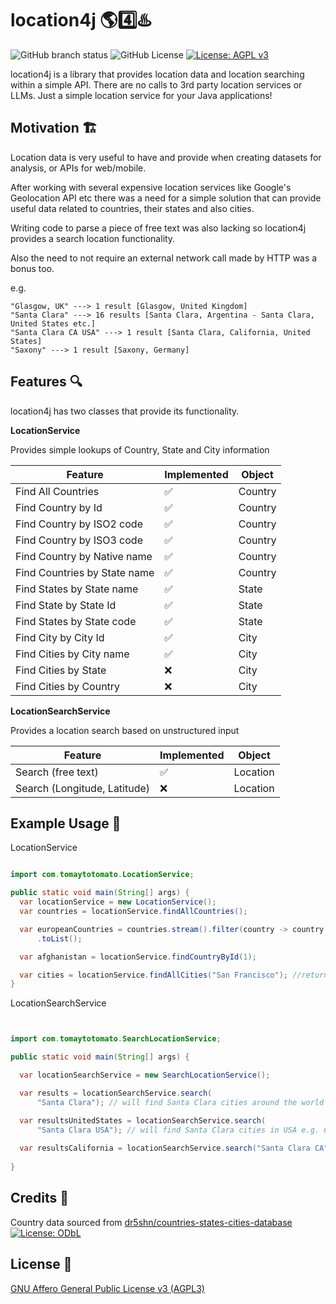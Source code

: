 # location4j 🌎4️⃣♨️



![GitHub branch status](https://img.shields.io/github/checks-status/tomaytotomato/location4j/master)
![GitHub License](https://img.shields.io/github/license/tomaytotomato/location4j)
[![License: AGPL v3](https://img.shields.io/badge/License-AGPL_v3-blue.svg)](https://choosealicense.com/licenses/agpl-3.0/)


location4j is a library that provides location data and location searching within a simple API.
There are no calls to 3rd party location services or LLMs. Just a simple location service for your
Java applications!

## Motivation 🏗️

Location data is very useful to have and provide when creating datasets for analysis, or APIs for
web/mobile.

After working with several expensive location services like Google's Geolocation API etc there was a
need for a simple solution that can provide useful data related to countries, their states and also
cities.

Writing code to parse a piece of free text was also lacking so location4j provides a search location
functionality.

Also the need to not require an external network call made by HTTP was a bonus too.

e.g.

```
"Glasgow, UK" ---> 1 result [Glasgow, United Kingdom]
"Santa Clara" ---> 16 results [Santa Clara, Argentina - Santa Clara, United States etc.]
"Santa Clara CA USA" ---> 1 result [Santa Clara, California, United States]
"Saxony" ---> 1 result [Saxony, Germany]

```

## Features 🔍

location4j has two classes that provide its functionality.

**LocationService**

Provides simple lookups of Country, State and City information

| Feature                      | Implemented | Object  |
|------------------------------|-------------|---------|
| Find All Countries           | ✅           | Country |
| Find Country by Id           | ✅           | Country |
| Find Country by ISO2 code    | ✅           | Country |
| Find Country by ISO3 code    | ✅           | Country |
| Find Country by Native name  | ✅           | Country |
| Find Countries by State name | ✅           | Country |
| Find States by State name    | ✅           | State   |
| Find State by State Id       | ✅           | State   |
| Find States by State code    | ✅           | State   |
| Find City by City Id         | ✅           | City    |
| Find Cities by City name     | ✅           | City    |
| Find Cities by State         | ❌           | City    |
| Find Cities by Country       | ❌           | City    |

**LocationSearchService**

Provides a location search based on unstructured input

| Feature                      | Implemented | Object   |
|------------------------------|-------------|----------|
| Search (free text)           | ✅           | Location |
| Search (Longitude, Latitude) | ❌           | Location |

## Example Usage 🔭

LocationService

```java

import com.tomaytotomato.LocationService;

public static void main(String[] args) {
  var locationService = new LocationService();
  var countries = locationService.findAllCountries();

  var europeanCountries = countries.stream().filter(country -> country.getRegion().equals("Europe"))
      .toList();

  var afghanistan = locationService.findCountryById(1);

  var cities = locationService.findAllCities("San Francisco"); //returns all cities around the world called San Francisco
}

```

LocationSearchService

```java


import com.tomaytotomato.SearchLocationService;

public static void main(String[] args) {

  var locationSearchService = new SearchLocationService();

  var results = locationSearchService.search(
      "Santa Clara"); // will find Santa Clara cities around the world

  var resultsUnitedStates = locationSearchService.search(
      "Santa Clara USA"); // will find Santa Clara cities in USA e.g. California, Utah etc.
  
  var resultsCalifornia = locationSearchService.search("Santa Clara CA"); // will find Santa Clara in California
  
}


```

## Credits 🙏

Country data sourced from [dr5shn/countries-states-cities-database](https://github.com/dr5hn/countries-states-cities-database) [![License: ODbL](https://img.shields.io/badge/License-ODbL-brightgreen.svg)](https://opendatacommons.org/licenses/odbl/)


## License 📜

[GNU Affero General Public License v3 (AGPL3)](https://choosealicense.com/licenses/agpl-3.0/)

